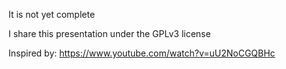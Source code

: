 It is not yet complete

I share this presentation under the GPLv3 license

Inspired by: https://www.youtube.com/watch?v=uU2NoCGQBHc

